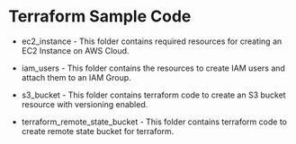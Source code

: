 # Terraform Sample Code

* ec2_instance - This folder contains required resources for creating an EC2 Instance on AWS Cloud. 

* iam_users - This folder contains the resources to create IAM users and attach them to an IAM Group.

* s3_bucket - This folder contains terraform code to create an S3 bucket resource with versioning enabled.

* terraform_remote_state_bucket  - This folder contains terraform code to create remote state bucket for terraform.
